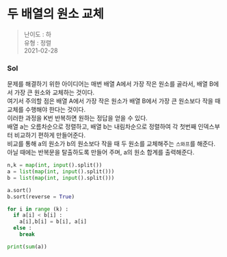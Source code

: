 # 두 배열의 원소 교체
> 난이도 : 하   
> 유형 : 정렬  
> 2021-02-28

### Sol
문제를 해결하기 위한 아이디어는 매번 배열 A에서 가장 작은 원소를 골라서, 배열 B에서 가장 큰 원소와 교체하는 것이다.  
여기서 주의할 점은 배열 A에서 가장 작은 원소가 배열 B에서 가장 큰 원소보다 작을 때 교체를 수행해야 한다는 것이다.  
이러한 과정을 K번 반복하면 원하는 정답을 얻을 수 있다.  
배열 a는 오름차순으로 정렬하고, 배열 b는 내림차순으로 정렬하여 각 첫번째 인덱스부터 비교하기 편하게 만들어준다.  
비교를 통해 a의 원소가 b의 원소보다 작을 때 두 원소를 교체해주는 `스와프`를 해준다.  
아닐 때에는 반복문을 탈출하도록 만들어 주며, a의 원소 합계를 출력해준다.
```python
n,k = map(int, input().split())
a = list(map(int, input().split()))
b = list(map(int, input().split()))

a.sort()
b.sort(reverse = True)

for i in range (k) :
  if a[i] < b[i] :
    a[i],b[i] = b[i], a[i]
  else : 
    break

print(sum(a))
```